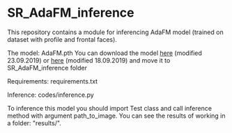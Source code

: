 # SR_AdaFM_inference
This repository contains a module for inferencing AdaFM model (trained on dataset with profile and frontal faces).

The model: AdaFM.pth
You can download the model <a href="https://drive.google.com/open?id=1N3MIrVrE_svkNrx_RW25VtyypbJqGIcN">here</a> (modified 23.09.2019) or <a href="https://drive.google.com/open?id=10ZYwxAOrzdNP3fKF4iXGAsPLE2Zh8lXS">here</a> (modified 18.09.2019) and move it to SR_AdaFM_inference folder

Requirements: requirements.txt

Inference: codes/inference.py

To inference this model you should import Test class and call inference method with argument path_to_image. You can see the results of working in a folder: "results/".
